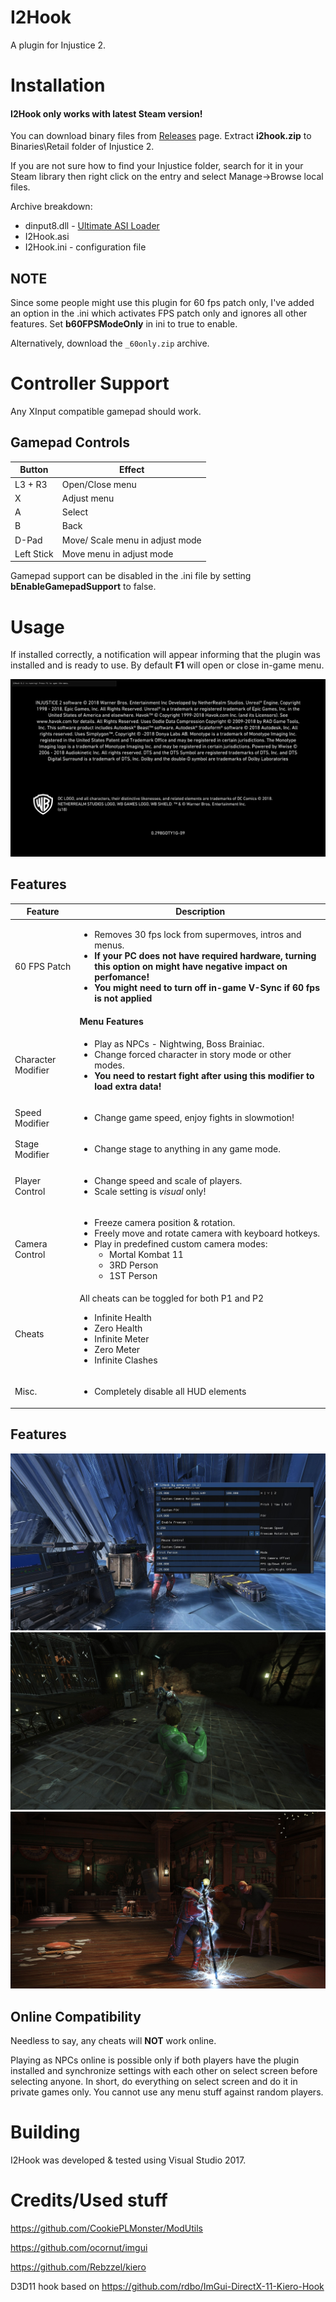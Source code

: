 # I2Hook
A plugin for Injustice 2.

# Installation

####  I2Hook only works with latest Steam version!

You can download binary files from [Releases](https://github.com/ermaccer/I2Hook/) page. Extract **i2hook.zip**
to Binaries\Retail folder of Injustice 2.

If you are not sure how to find your Injustice folder, search for it in your Steam library then right click on the entry and select Manage->Browse local files.

Archive breakdown:

 - dinput8.dll - [Ultimate ASI Loader](https://github.com/ThirteenAG/Ultimate-ASI-Loader/)
 - I2Hook.asi 
 - I2Hook.ini - configuration file


## NOTE

Since some people might use this plugin for 60 fps patch only, I've added an option in the .ini which activates FPS patch only and ignores all other features. Set **b60FPSModeOnly** in ini to true to enable.

Alternatively, download the `_60only.zip` archive.

# Controller Support
Any XInput compatible gamepad should work.

## Gamepad Controls
| Button | Effect |
| --- | --- |
| L3 + R3 | Open/Close menu|
| X | Adjust menu|
| A | Select |
| B | Back |
| D-Pad | Move/ Scale menu in adjust mode |
| Left Stick | Move menu in adjust mode |

Gamepad support can be disabled in the .ini file by setting **bEnableGamepadSupport** to false.

# Usage

If installed correctly, a notification will appear informing that the plugin was installed
and is ready to use. By default **F1** will open or close in-game menu.

![Preview](https://raw.githubusercontent.com/ermaccer/ermaccer.github.io/gh-pages/assets/mods/dcf2/i2hook/notif.jpg)


## Features
| Feature | Description |
| --- | --- |
|60 FPS Patch| <ul><li>Removes 30 fps lock from supermoves, intros and menus.</li><li>**If your PC does not have required hardware, turning this option on might have negative impact on perfomance!**</li> <li>**You might need to turn off in-game V-Sync if 60 fps is not applied**</li></ul> |
| | **Menu Features**| 
|Character Modifier| <ul><li>Play as NPCs - Nightwing, Boss Brainiac.</li><li>Change forced character in story mode or other modes.</li><li>**You need to restart fight after using this modifier to load extra data!**</ul>|
|Speed Modifier| <ul><li>Change game speed, enjoy fights in slowmotion!</li></ul> |
|Stage Modifier| <ul><li>Change stage to anything in any game mode.</li></ul> |
|Player Control| <ul><li>Change speed and scale of players.</li><li> Scale setting is *visual* only!</li></ul> |
|Camera Control| <ul><li>Freeze camera position & rotation.</li><li>Freely move and rotate camera with keyboard hotkeys.</li><li>Play in predefined custom camera modes: <ul><li>Mortal Kombat 11</li><li>3RD Person</li><li>1ST Person</li></ul> |
|Cheats| All cheats can be toggled for both P1 and P2 <ul><li>Infinite Health</li><li>Zero Health</li><li>Infinite Meter</li><li>Zero Meter</li><li>Infinite Clashes</li></ul> |
|Misc.| <ul><li>Completely disable all HUD elements</li></ul> |

## Features


![Preview](https://raw.githubusercontent.com/ermaccer/ermaccer.github.io/gh-pages/assets/mods/dcf2/i2hook/4.jpg)
![Preview](https://raw.githubusercontent.com/ermaccer/ermaccer.github.io/gh-pages/assets/mods/dcf2/i2hook/5.jpg)
![Preview](https://raw.githubusercontent.com/ermaccer/ermaccer.github.io/gh-pages/assets/mods/dcf2/i2hook/2.jpg)

## Online Compatibility
Needless to say, any cheats will **NOT** work online.

Playing as NPCs online is possible only if both players
have the plugin installed and synchronize settings with each other on select
screen before selecting anyone. In short, do everything on select screen
and do it in private games only. You cannot use any menu stuff against
random players.

# Building

I2Hook was developed & tested using Visual Studio 2017.


# Credits/Used stuff

https://github.com/CookiePLMonster/ModUtils

https://github.com/ocornut/imgui

https://github.com/Rebzzel/kiero

D3D11 hook based on https://github.com/rdbo/ImGui-DirectX-11-Kiero-Hook
